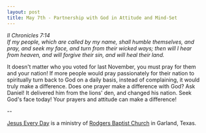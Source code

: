 ```yaml
---
layout: post
title: May 7th - Partnership with God in Attitude and Mind-Set
---
```


_II Chronicles 7:14  
If my people, which are called by my name, shall humble themselves,
and pray, and seek my face, and turn from their wicked ways; then
will I hear from heaven, and will forgive their sin, and will heal
their land._

It doesn't matter who you voted for last November, you must pray
for them and your nation! If more people would pray passionately for
their nation to spiritually turn back to God on a daily basis,
instead of complaining, it would truly make a difference. Does one
prayer make a difference with God? Ask Daniel! It delivered him from
the lions' den, and changed his nation. Seek God's face today! Your
prayers and attitude can make a difference!

 --

<a href=http://jesuseveryday.net>Jesus Every Day</a> is a ministry of <a href=http://rodgersbaptist.net>Rodgers Baptist Church</a> in Garland, Texas.
